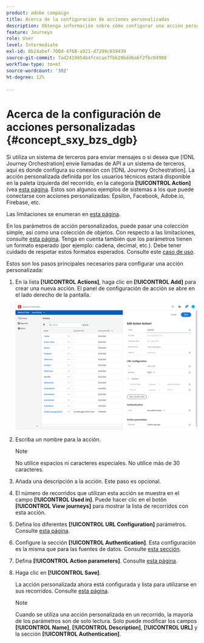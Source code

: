 ```yaml
---
product: adobe campaign
title: Acerca de la configuración de acciones personalizadas
description: Obtenga información sobre cómo configurar una acción personalizada
feature: Journeys
role: User
level: Intermediate
exl-id: 8b24abef-700d-4f68-a921-d7299c939439
source-git-commit: 7ad2419854b4fcecae7fbb20bdd6a6f2fbc04988
workflow-type: tm+mt
source-wordcount: '302'
ht-degree: 12%

---
```


# Acerca de la configuración de acciones personalizadas {#concept_sxy_bzs_dgb}

Si utiliza un sistema de terceros para enviar mensajes o si desea que [!DNL Journey Orchestration] envíe llamadas de API a un sistema de terceros, aquí es donde configura su conexión con [!DNL Journey Orchestration]. La acción personalizada definida por los usuarios técnicos estará disponible en la paleta izquierda del recorrido, en la categoría **[!UICONTROL Action]** (vea [esta página](../building-journeys/about-action-activities.md). Estos son algunos ejemplos de sistemas a los que puede conectarse con acciones personalizadas: Epsilon, Facebook, Adobe.io, Firebase, etc.

Las limitaciones se enumeran en [esta página](../about/limitations.md).

En los parámetros de acción personalizados, puede pasar una colección simple, así como una colección de objetos. Con respecto a las limitaciones, consulte [esta página](../usecase/collections.md#limitations). Tenga en cuenta también que los parámetros tienen un formato esperado (por ejemplo: cadena, decimal, etc.). Debe tener cuidado de respetar estos formatos esperados. Consulte este [caso de uso](../usecase/collections.md).

Estos son los pasos principales necesarios para configurar una acción personalizada:

1. En la lista **[!UICONTROL Actions]**, haga clic en **[!UICONTROL Add]** para crear una nueva acción. El panel de configuración de acción se abre en el lado derecho de la pantalla.

   ![](../assets/custom2.png)

1. Escriba un nombre para la acción.

   >[!NOTE]
   >
   >No utilice espacios ni caracteres especiales. No utilice más de 30 caracteres.

1. Añada una descripción a la acción. Este paso es opcional.
1. El número de recorridos que utilizan esta acción se muestra en el campo **[!UICONTROL Used in]**. Puede hacer clic en el botón **[!UICONTROL View journeys]** para mostrar la lista de recorridos con esta acción.
1. Defina los diferentes **[!UICONTROL URL Configuration]** parámetros. Consulte [esta página](../action/url-configuration.md).
1. Configure la sección **[!UICONTROL Authentication]**. Esta configuración es la misma que para las fuentes de datos.  Consulte [esta sección](../datasource/external-data-sources.md#section_wjp_nl5_nhb).
1. Defina **[!UICONTROL Action parameters]**. Consulte [esta página](../action/defining-the-message-parameters.md).
1. Haga clic en **[!UICONTROL Save]**.

   La acción personalizada ahora está configurada y lista para utilizarse en sus recorridos. Consulte [esta página](../building-journeys/about-action-activities.md).

   >[!NOTE]
   >
   >Cuando se utiliza una acción personalizada en un recorrido, la mayoría de los parámetros son de solo lectura. Solo puede modificar los campos **[!UICONTROL Name]**, **[!UICONTROL Description]**, **[!UICONTROL URL]** y la sección **[!UICONTROL Authentication]**.

